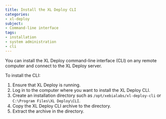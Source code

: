 ```yaml
---
title: Install the XL Deploy CLI
categories:
- xl-deploy
subject:
- Command-line interface
tags:
- installation
- system administration
- cli
---
```


You can install the XL Deploy command-line interface (CLI) on any remote computer and connect to the XL Deploy server.

To install the CLI:

1. Ensure that XL Deploy is running.
1. Log in to the computer where you want to install the XL Deploy CLI.
1. Create an installation directory such as `/opt/xebialabs/xl-deploy-cli` or `C:\Program Files\XL Deploy\CLI`.
1. Copy the XL Deploy CLI archive to the directory.
1. Extract the archive in the directory.
